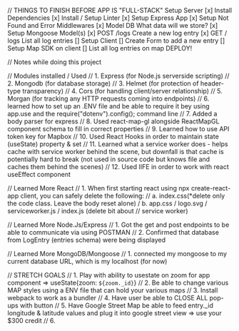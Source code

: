 // THINGS TO FINISH BEFORE APP IS "FULL-STACK"
Setup Server
[x] Install Dependencies
[x] Install / Setup Linter
[x] Setup Express App
[x] Setup Not Found and Error Middlewares
[x] Model DB
What data will we store?
[x] Setup Mongoose Model(s)
[x] POST /logs
Create a new log entry
[x] GET / logs
List all log entries
[] Setup Client
[] Create Form to add a new entry
[] Setup Map SDK on client
[] List all log entries on map
DEPLOY!

// Notes while doing this project

// Modules installed / Used
// 1. Express (for Node.js serverside scripting)
// 2. Mongodb (for database storage)
// 3. Helmet (for protection of header-type transparency)
// 4. Cors (for handling client/server relationship)
// 5. Morgan (for tracking any HTTP requests coming into endpoints)
// 6. learned how to set up an .ENV file and be able to require it bey using app.use and the require("dotenv").config(); command line
// 7. Added a body parser for express
// 8. Used react-map-gl alongside ReactMapGL component schema to fill in correct properties
// 9. Learned how to use API token key for Mapbox
// 10. Used React Hooks in order to maintain state (useState) property & set<statevariable>
// 11. Learned what a service worker does - helps cache with service worker behind the scene, but downfall is that cache is potentially hard to break (not used in source code but knows file and caches them behind the scenes)
// 12. Used IIFE in order to work with react useEffect component

// Learned More React
// 1. When first starting react using npx create-react-app client, you can safely delete the following:
// a. index.css(\*delete only the code class. Leave the body reset alone) / b. app.css / logo.svg / serviceworker.js / index.js (delete bit about
// service worker)

// Learned More Node.Js/Express
// 1. Got the get and post endpoints to be able to communicate via using POSTMAN
// 2. Confirmed that database from LogEntry (entries schema) were being displayed

// Learned More MongoDB/Mongoose
// 1. connected my mongoose to my current database URL, which is my localhost (for now)

// STRETCH GOALS
// 1. Play with ability to usestate on zoom for app component => useState{zoom: `${zoom._id}`}
// 2. Be able to change various MAP styles using a ENV file that can hold your various maps
// 3. Install webpack to work as a bundler
// 4. Have user be able to CLOSE ALL pop-ups with button
// 5. Have Google Street Map be able to feed entry.\_id longitude & latitude values and plug it into google street view => use your \$300 credit
// 6.
